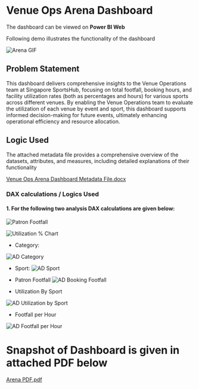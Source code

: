 # Venue Ops Arena Dashboard

The dashboard can be viewed on **Power BI Web**

Following demo illustrates the functionality of the dashboard


![Arena GIF](https://github.com/user-attachments/assets/b3f18294-7f26-441b-a8af-7c9a76bc363b)



## Problem Statement

This dashboard delivers comprehensive insights to the Venue Operations team at Singapore SportsHub, focusing on total footfall, booking hours, and facility utilization rates (both as percentages and hours) for various sports across different venues. By enabling the Venue Operations team to evaluate the utilization of each venue by event and sport, this dashboard supports informed decision-making for future events, ultimately enhancing operational efficiency and resource allocation.

## Logic Used

The attached metadata file provides a comprehensive overview of the datasets, attributes, and measures, including detailed explanations of their functionality

[Venue Ops Arena Dashboard Metadata File.docx](https://github.com/user-attachments/files/17173577/Venue.Ops.Arena.Dashboard.Metadata.File.docx)



### DAX calculations / Logics Used

 #### 1. For the following two analysis DAX calculations are given below:

![Patron Footfall](https://github.com/user-attachments/assets/b8018cbe-686e-452e-969c-675331d497fd)


![Utilization % Chart](https://github.com/user-attachments/assets/c773be9b-ed10-4e22-a20a-a61c2bfad0a8)

 - Category:

 ![AD Category](https://github.com/user-attachments/assets/fffee67c-6f95-480a-b783-1455807fe123)

 - Sport:
![AD Sport](https://github.com/user-attachments/assets/f6a58c68-9839-490a-b8e2-efd086cca797)

 - Patron Footfall
![AD Booking Footfall](https://github.com/user-attachments/assets/b5503731-0e79-4bce-8c4f-0ed4e527d9d8)

 - Utilization By Sport

![AD Utilization by Sport](https://github.com/user-attachments/assets/b3e992ae-0a66-4f91-ae2f-53f41900db93)

 - Footfall per Hour

![AD Footfall per Hour](https://github.com/user-attachments/assets/c9a8c664-dc52-4d9f-a67a-d3ab775a634e)



# Snapshot of Dashboard is given in attached PDF below 

[Arena PDF.pdf](https://github.com/user-attachments/files/17173574/Arena.PDF.pdf)




